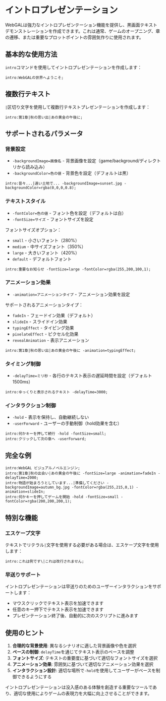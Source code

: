 # イントロプレゼンテーション

WebGALは強力なイントロプレゼンテーション機能を提供し、黒画面テキストデモンストレーションを作成できます。これは通常、ゲームのオープニング、章の遷移、または重要なプロットポイントの雰囲気作りに使用されます。

## 基本的な使用方法

`intro`コマンドを使用してイントロプレゼンテーションを作成します：

``` ws
intro:WebGALの世界へようこそ;
```

## 複数行テキスト

`|`区切り文字を使用して複数行テキストプレゼンテーションを作成します：

``` ws
intro:第1章|秋の思い出|あの黄金の午後に;
```

## サポートされるパラメータ

### 背景設定

- `-backgroundImage=画像名` - 背景画像を設定（game/background/ディレクトリから読み込み）
- `-backgroundColor=色の値` - 背景色を設定（デフォルトは黒）

``` ws
intro:昔々...|遠い土地で... -backgroundImage=sunset.jpg -backgroundColor=rgba(0,0,0,0.8);
```

### テキストスタイル

- `-fontColor=色の値` - フォント色を設定（デフォルトは白）
- `-fontSize=サイズ` - フォントサイズを設定

フォントサイズオプション：
- `small` - 小さいフォント（280%）
- `medium` - 中サイズフォント（350%）
- `large` - 大きいフォント（420%）
- `default` - デフォルトフォント

``` ws
intro:重要なお知らせ -fontSize=large -fontColor=rgba(255,200,100,1);
```

### アニメーション効果

- `-animation=アニメーションタイプ` - アニメーション効果を設定

サポートされるアニメーションタイプ：
- `fadeIn` - フェードイン効果（デフォルト）
- `slideIn` - スライドイン効果
- `typingEffect` - タイピング効果
- `pixelateEffect` - ピクセル化効果
- `revealAnimation` - 表示アニメーション

``` ws
intro:第1章|秋の思い出|あの黄金の午後に -animation=typingEffect;
```

### タイミング制御

- `-delayTime=ミリ秒` - 各行のテキスト表示の遅延時間を設定（デフォルト1500ms）

``` ws
intro:ゆっくりと表示されるテキスト -delayTime=3000;
```

### インタラクション制御

- `-hold` - 表示を保持し、自動継続しない
- `-userForward` - ユーザーの手動制御（hold効果を含む）

``` ws
intro:何かキーを押して続行 -hold -fontSize=small;
intro:クリックして次の章へ -userForward;
```

## 完全な例

``` ws
intro:WebGAL ビジュアルノベルエンジン;
intro:第1章|秋の出会い|あの黄金の午後に -fontSize=large -animation=fadeIn -delayTime=2000;
intro:物語が始まろうとしています...|準備してください -backgroundImage=autumn_bg.jpg -fontColor=rgba(255,215,0,1) -animation=slideIn;
intro:何かキーを押してゲームを開始 -hold -fontSize=small -fontColor=rgba(200,200,200,1);
```

## 特別な機能

### エスケープ文字

テキストでリテラル`|`文字を使用する必要がある場合は、エスケープ文字を使用します：

``` ws
intro:これは例です\|これは改行されません;
```

### 早送りサポート

イントロプレゼンテーションは早送りのためのユーザーインタラクションをサポートします：
- マウスクリックでテキスト表示を加速できます
- 任意のキー押下でテキスト表示を加速できます
- プレゼンテーション終了後、自動的に次のスクリプトに進みます

## 使用のヒント

1. **合理的な背景使用**: 異なるシナリオに適した背景画像や色を選択
2. **ペースの制御**: `delayTime`を通じてテキスト表示のペースを調整
3. **フォントサイズ**: テキストの重要度に基づいて適切なフォントサイズを選択
4. **アニメーション効果**: 雰囲気に基づいて適切なアニメーション効果を選択
5. **インタラクション設計**: 適切な場所で`-hold`を使用してユーザーがペースを制御できるようにする

イントロプレゼンテーションは没入感のある体験を創造する重要なツールであり、適切な使用によりゲームの表現力を大幅に向上させることができます。